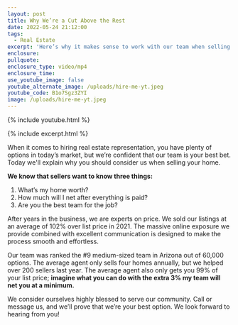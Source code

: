 ```yaml
---
layout: post
title: Why We’re a Cut Above the Rest
date: 2022-05-24 21:12:00
tags:
  - Real Estate
excerpt: 'Here’s why it makes sense to work with our team when selling. '
enclosure:
pullquote:
enclosure_type: video/mp4
enclosure_time:
use_youtube_image: false
youtube_alternate_image: /uploads/hire-me-yt.jpeg
youtube_code: B1o7Sgz3ZYI
image: /uploads/hire-me-yt.jpeg
---
```

{% include youtube.html %}

{% include excerpt.html %}

When it comes to hiring real estate representation, you have plenty of options in today’s market, but we’re confident that our team is your best bet. Today we'll explain why you should consider us when selling your home.

**We know that sellers want to know three things:**

1. What’s my home worth?
2. How much will I net after everything is paid?
3. Are you the best team for the job?&nbsp;

After years in the business, we are experts on price. We sold our listings at an average of 102% over list price in 2021. The massive online exposure we provide combined with excellent communication is designed to make the process smooth and effortless.&nbsp;

Our team was ranked the \#9 medium-sized team in Arizona out of 60,000 options. The average agent only sells four homes annually, but we helped over 200 sellers last year. The average agent also only gets you 99% of your list price; **imagine what you can do with the extra 3% my team will net you at a minimum.&nbsp;**

We consider ourselves highly blessed to serve our community. Call or message us, and we’ll prove that we’re your best option. We look forward to hearing from you\!&nbsp;
